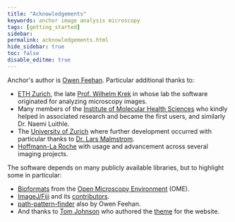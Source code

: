 ```yaml
---
title: "Acknowledgements"
keywords: anchor image analysis microscopy
tags: [getting_started]
sidebar:
permalink: acknowledgements.html
hide_sidebar: true
toc: false
disable_editme: true
---
```


Anchor's author is [Owen Feehan](http://www.owenfeehan.com/). Particular additional thanks to:

* [ETH Zurich](https://ethz.ch/en.html), the late [Prof. Wilhelm Krek](https://mhs.biol.ethz.ch/research/krek/biography-krek.html) in whose lab the software originated for analyzing microscopy images.
* Many members of the [Institute of Molecular Health Sciences](https://mhs.biol.ethz.ch/) who kindly helped in associated research and became the first users, and similarly Dr. Naemi Luithle.
* The [University of Zurich](https://www.uzh.ch/en.html) where further development occurred with particular thanks to [Dr. Lars Malmstrom](http://2ddb.org/).
* [Hoffmann-La Roche](https://www.roche.com/) with usage and advancement across several imaging projects.

The software depends on many publicly available libraries, but to highlight some in particular:

* [Bioformats](https://www.openmicroscopy.org/bio-formats/) from the [Open Microscopy Environment](https://www.openmicroscopy.org/about/) (OME).
* [ImageJ/Fiji](https://imagej.net/Welcome) and its [contributors](https://imagej.net/Contributors#Fiji).
* [path-pattern-finder](https://path-pattern-finder.github.io/) also by Owen Feehan.
* And thanks to [Tom Johnson](https://idratherbewriting.com/aboutme/) who authored the [theme](https://idratherbewriting.com/documentation-theme-jekyll/index.html) for the website.